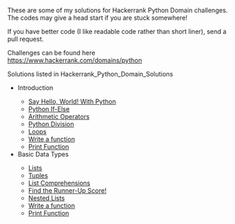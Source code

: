 These are some of my  solutions for Hackerrank Python Domain challenges. The codes may give a head start if you are stuck somewhere!

If you have better code (I like readable code rather than short liner), send a pull request.

Challenges can be found here https://www.hackerrank.com/domains/python

Solutions listed in Hackerrank_Python_Domain_Solutions
<ul>
  <li>Introduction</li>
    <ul>
      <li><a href="Introduction/PythonIfElse.py">Say Hello, World! With Python</a></li>
      <li><a href="url">Python If-Else</a></li>
      <li><a href="url">Arithmetic Operators</a></li>
      <li><a href="url">Python Division</a></li>
      <li><a href="url">Loops</a></li>
       <li><a href="url">Write a function</a></li>
       <li><a href="url">Print Function</a></li>
    </ul>
  </li>
  <li>Basic Data Types</li>
    <ul>
      <li><a href="Introduction/PythonIfElse.py">Lists</a></li>
      <li><a href="url">Tuples</a></li>
      <li><a href="url">List Comprehensions</a></li>
      <li><a href="url">Find the Runner-Up Score!</a></li>
      <li><a href="url">Nested Lists</a></li>
       <li><a href="url">Write a function</a></li>
       <li><a href="url">Print Function</a></li>
    </ul>
</ul>


